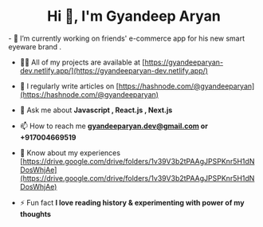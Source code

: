 <h1 align="center">Hi 👋, I'm Gyandeep Aryan</h1>
- 🔭 I’m currently working on friends' e-commerce app for his new smart eyeware brand .

- 👨‍💻 All of my projects are available at [https://gyandeeparyan-dev.netlify.app/](https://gyandeeparyan-dev.netlify.app/)

- 📝 I regularly write articles on [https://hashnode.com/@gyandeeparyan](https://hashnode.com/@gyandeeparyan)

- 💬 Ask me about **Javascript , React.js , Next.js**

- 📫 How to reach me **gyandeeparyan.dev@gmail.com or +917004669519**

- 📄 Know about my experiences [https://drive.google.com/drive/folders/1v39V3b2tPAAgJPSPKnr5H1dNDosWhjAe](https://drive.google.com/drive/folders/1v39V3b2tPAAgJPSPKnr5H1dNDosWhjAe)

- ⚡ Fun fact **I love reading history & experimenting with power of my thoughts**

